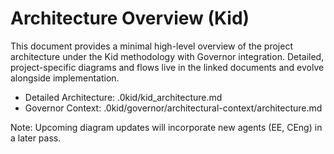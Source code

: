 # Architecture Overview (Kid)

This document provides a minimal high-level overview of the project architecture under the Kid methodology with Governor integration. Detailed, project-specific diagrams and flows live in the linked documents and evolve alongside implementation.

- Detailed Architecture: .0kid/kid_architecture.md
- Governor Context: .0kid/governor/architectural-context/architecture.md

Note: Upcoming diagram updates will incorporate new agents (EE, CEng) in a later pass.